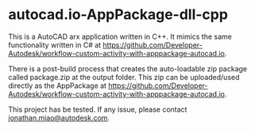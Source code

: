 # autocad.io-AppPackage-dll-cpp 
This is a AutoCAD arx application written in C++. It mimics the same functionality written in C# at https://github.com/Developer-Autodesk/workflow-custom-activity-with-apppackage-autocad.io. 

There is a post-build process that creates the auto-loadable zip package called package.zip at the output folder. This zip can be uploaded/used directly as the AppPackage at https://github.com/Developer-Autodesk/workflow-custom-activity-with-apppackage-autocad.io. 

This project has be tested. If any issue, please contact jonathan.miao@autodesk.com. 

